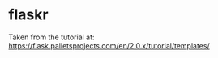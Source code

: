 # flaskr
Taken from the tutorial at:
https://flask.palletsprojects.com/en/2.0.x/tutorial/templates/
